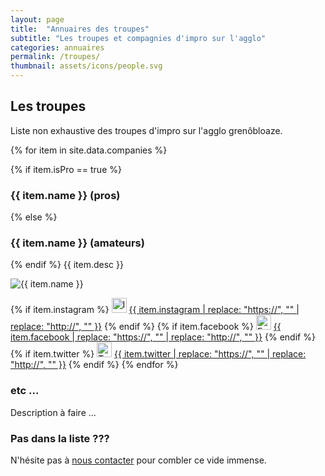 ```yaml
---
layout: page
title:  "Annuaires des troupes"
subtitle: "Les troupes et compagnies d'impro sur l'agglo"
categories: annuaires
permalink: /troupes/
thumbnail: assets/icons/people.svg
---
```


## Les troupes

Liste non exhaustive des troupes d'impro sur l'agglo grenôbloaze.

{% for item in site.data.companies %}

{% if item.isPro == true %}
### {{ item.name }} (pros)
{% else %}
### {{ item.name }} (amateurs)
{% endif %}
{{ item.desc }}

<img src="{{ site.baseurl }}/assets/images/companies/{{ item.img }}" alt="{{ item.name }}">

{% if item.instagram %}
<img src="'assets/icons/instagram.svg' | relative_url }}" width="24" alt="Instagram">
<a href= '{{ item.instagram }}' target="_blank">{{ item.instagram | replace: "https://", ""  | replace: "http://", "" }}</a>
{% endif %}
{% if item.facebook %}
<img src="{{ 'assets/icons/facebook.svg' | relative_url }}" width="24" alt="Facebook">
<a href= '{{ item.facebook }}' target="_blank">{{ item.facebook | replace: "https://", ""  | replace: "http://", "" }}</a>
{% endif %}
{% if item.twitter %}
<img src="{{ 'assets/icons/twitter.svg' | relative_url }}" width="24" alt="Twitter">
<a href= '{{ item.twitter }}' target="_blank">{{ item.twitter | replace: "https://", ""  | replace: "http://", "" }}</a>
{% endif %}
{% endfor %}

### etc ...
Description à faire ...

### Pas dans la liste ???
N'hésite pas à [nous contacter](/contact) pour combler ce vide immense.